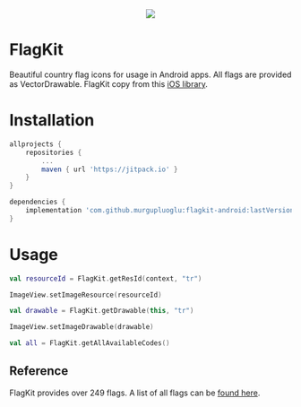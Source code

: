 <div align="center">
<a href="https://jitpack.io/#murgupluoglu/flagkit-android" target="_blank">
<img src="https://jitpack.io/v/murgupluoglu/flagkit-android.svg" />
</a>
</div>

# FlagKit

Beautiful country flag icons for usage in Android apps. All flags are provided as VectorDrawable. FlagKit copy from this [iOS library](https://github.com/madebybowtie/FlagKit).

# Installation

```gradle
allprojects {
    repositories {
        ...
        maven { url 'https://jitpack.io' }
    }
}

dependencies {
    implementation 'com.github.murgupluoglu:flagkit-android:lastVersion'
}
```

# Usage

```kotlin
val resourceId = FlagKit.getResId(context, "tr")

ImageView.setImageResource(resourceId)

val drawable = FlagKit.getDrawable(this, "tr")

ImageView.setImageDrawable(drawable)

val all = FlagKit.getAllAvailableCodes()
```

## Reference

FlagKit provides over 249 flags. A list of all flags can be [found here](Flags.md).
